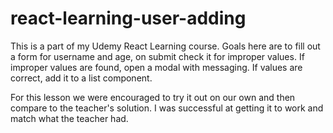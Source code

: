 # react-learning-user-adding
This is a part of my Udemy React Learning course. Goals here are to fill out a form for username and age, on submit check it for improper values. If improper values are found, open a modal with messaging. If values are correct, add it to a list component.

For this lesson we were encouraged to try it out on our own and then compare to the teacher's solution. I was successful at getting it to work and match what the teacher had.
